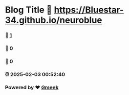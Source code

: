 # Blog Title :link: https://Bluestar-34.github.io/neuroblue 
### :page_facing_up: [1](https://Bluestar-34.github.io/neuroblue/tag.html) 
### :speech_balloon: 0 
### :hibiscus: 0 
### :alarm_clock: 2025-02-03 00:52:40 
### Powered by :heart: [Gmeek](https://github.com/Meekdai/Gmeek)
